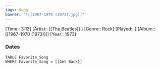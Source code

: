 ```yaml
---
tags: Song  
banner: "![[1967-1970 (1973).jpg]]"
---
```

[Time:: 3:13]
[Artist:: [[The Beatles]] ]
[Genre:: Rock]
[Played:: ]
[Album:: [[1967-1970 (1973)]]]
[Year:: 1973]
### Dates
````dataview
TABLE Favorite_Song
WHERE Favorite_Song = [[Get Back]]
````